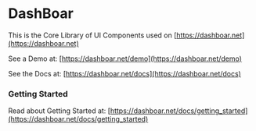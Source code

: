 # DashBoar

This is the Core Library of UI Components used on [https://dashboar.net](https://dashboar.net)

See a Demo at:  [https://dashboar.net/demo](https://dashboar.net/demo)

See the Docs at: [https://dashboar.net/docs](https://dashboar.net/docs)

### Getting Started

Read about Getting Started at: [https://dashboar.net/docs/getting_started](https://dashboar.net/docs/getting_started)
